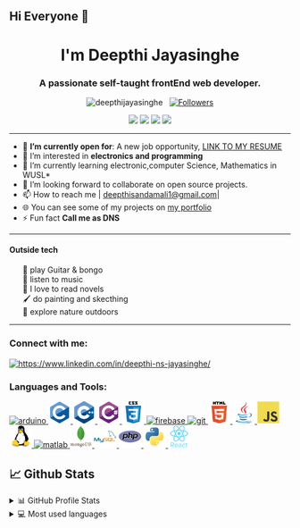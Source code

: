 ## Hi Everyone 👋

<h1 align="center"> I'm Deepthi Jayasinghe</h1>
<h3 align="center">A passionate self-taught frontEnd web developer.</h3>


<p align="center"> <img src="https://komarev.com/ghpvc/?username=deepthijayasinghe&label=Profile%20views&color=0e75b6&style=flat" alt="deepthijayasinghe" /> 
&nbsp;
  <a href="https://github.com/deepthijayasinghe?tab=followers">
    <img src="https://img.shields.io/github/followers/deepthijayasinghe?style=social" alt="Followers" />
  </a>
</p>
<p align="center">
<img src="https://img.shields.io/badge/Age-28-blue" />
  <img src="https://img.shields.io/badge/Focus-Frontend Developing-brightgreen" />
  <img src="https://img.shields.io/badge/Lives-Sri Lanka-success" />
  <img src="https://img.shields.io/badge/Languages-English%20%26%20Sinhala-brightgreen" />
</p>

---

- 🤔 <b>I’m currently open for</b>: A new job opportunity, <a href="[https://flowcv.io/resume/feedback/lMhKFXfgJjf8](https://drive.google.com/file/d/1vecS0zaICUDKk6-9gPBVj85P394bwUxH/view)">LINK TO MY RESUME</a>
- 👀 I’m interested in **electronics and programming**
- 🌱 I’m currently learning electronic,computer Science, Mathematics in WUSL*
- 👯 I’m looking forward to collaborate on open source projects.
- 📫 How to reach me | deepthisandamali1@gmail.com| 
- 🌐 You can see some of my projects on [my portfolio](https://sites.google.com/view/deepthi-jayasinghe/home?authuser=)
- ⚡ Fun fact **Call me as DNS**

---
<h4>Outside tech</h4>
<ul style="list-style-type:none;">
  <li>🎸 play Guitar & bongo</li>
  <li>🎵 listen to music</li>
  <li>📖 I love to read novels</li>
  <li>🖌️ do painting and skecthing</li>
  <li>🌴 explore nature outdoors</li>
</ul>  
  

---

<h3 align="left">Connect with me:</h3>
<p align="left">
<a href="https://www.linkedin.com/in/deepthi-ns-jayasinghe/" target="blank"><img align="center" src="https://raw.githubusercontent.com/rahuldkjain/github-profile-readme-generator/master/src/images/icons/Social/linked-in-alt.svg" alt="https://www.linkedin.com/in/deepthi-ns-jayasinghe/" height="30" width="40" /></a>
</p>

<h3 align="left">Languages and Tools:</h3>
<p align="left"> <a href="https://www.arduino.cc/" target="_blank" rel="noreferrer"> <img src="https://cdn.worldvectorlogo.com/logos/arduino-1.svg" alt="arduino" width="40" height="40"/> </a> <a href="https://www.cprogramming.com/" target="_blank" rel="noreferrer"> <img src="https://raw.githubusercontent.com/devicons/devicon/master/icons/c/c-original.svg" alt="c" width="40" height="40"/> </a> <a href="https://www.w3schools.com/cpp/" target="_blank" rel="noreferrer"> <img src="https://raw.githubusercontent.com/devicons/devicon/master/icons/cplusplus/cplusplus-original.svg" alt="cplusplus" width="40" height="40"/> </a> <a href="https://www.w3schools.com/cs/" target="_blank" rel="noreferrer"> <img src="https://raw.githubusercontent.com/devicons/devicon/master/icons/csharp/csharp-original.svg" alt="csharp" width="40" height="40"/> </a> <a href="https://www.w3schools.com/css/" target="_blank" rel="noreferrer"> <img src="https://raw.githubusercontent.com/devicons/devicon/master/icons/css3/css3-original-wordmark.svg" alt="css3" width="40" height="40"/> </a> <a href="https://firebase.google.com/" target="_blank" rel="noreferrer"> <img src="https://www.vectorlogo.zone/logos/firebase/firebase-icon.svg" alt="firebase" width="40" height="40"/> </a> <a href="https://git-scm.com/" target="_blank" rel="noreferrer"> <img src="https://www.vectorlogo.zone/logos/git-scm/git-scm-icon.svg" alt="git" width="40" height="40"/> </a> <a href="https://www.w3.org/html/" target="_blank" rel="noreferrer"> <img src="https://raw.githubusercontent.com/devicons/devicon/master/icons/html5/html5-original-wordmark.svg" alt="html5" width="40" height="40"/> </a> <a href="https://www.java.com" target="_blank" rel="noreferrer"> <img src="https://raw.githubusercontent.com/devicons/devicon/master/icons/java/java-original.svg" alt="java" width="40" height="40"/> </a> <a href="https://developer.mozilla.org/en-US/docs/Web/JavaScript" target="_blank" rel="noreferrer"> <img src="https://raw.githubusercontent.com/devicons/devicon/master/icons/javascript/javascript-original.svg" alt="javascript" width="40" height="40"/> </a> <a href="https://www.linux.org/" target="_blank" rel="noreferrer"> <img src="https://raw.githubusercontent.com/devicons/devicon/master/icons/linux/linux-original.svg" alt="linux" width="40" height="40"/> </a> <a href="https://www.mathworks.com/" target="_blank" rel="noreferrer"> <img src="https://upload.wikimedia.org/wikipedia/commons/2/21/Matlab_Logo.png" alt="matlab" width="40" height="40"/> </a> <a href="https://www.mongodb.com/" target="_blank" rel="noreferrer"> <img src="https://raw.githubusercontent.com/devicons/devicon/master/icons/mongodb/mongodb-original-wordmark.svg" alt="mongodb" width="40" height="40"/> </a> <a href="https://www.mysql.com/" target="_blank" rel="noreferrer"> <img src="https://raw.githubusercontent.com/devicons/devicon/master/icons/mysql/mysql-original-wordmark.svg" alt="mysql" width="40" height="40"/> </a> <a href="https://www.php.net" target="_blank" rel="noreferrer"> <img src="https://raw.githubusercontent.com/devicons/devicon/master/icons/php/php-original.svg" alt="php" width="40" height="40"/> </a> <a href="https://www.python.org" target="_blank" rel="noreferrer"> <img src="https://raw.githubusercontent.com/devicons/devicon/master/icons/python/python-original.svg" alt="python" width="40" height="40"/> </a> <a href="https://reactjs.org/" target="_blank" rel="noreferrer"> <img src="https://raw.githubusercontent.com/devicons/devicon/master/icons/react/react-original-wordmark.svg" alt="react" width="40" height="40"/> </a> </p>

## 📈 Github Stats

<!-- https://github.com/anuraghazra/github-readme-stats -->
<details>
  <summary>📊 GitHub Profile Stats</summary>
  <br/>
  <a href="https://github.com/anuraghazra/github-readme-stats"><img alt="DeepthiJayasinghe's Github Stats" src="https://github-readme-stats.vercel.app/api?username=DeepthiJayasinghe&show_icons=true&count_private=true&hide=" /></a>
</details>

<details> 
  <summary>💻 Most used languages</summary>
  <br/>
  <a href="https://github.com/anuraghazra/github-readme-stats"><img alt="DeepthiJayasinghe's Top Languages" src="https://github-readme-stats.vercel.app/api/top-langs/?username=DeepthiJayasinghe&langs_count=10&layout=compact#" /></a>
  <br/>
  <b>Note:</b> This chart is only a metric of which languages my public code on GitHub consists of and does not reflect my experience or skill level.
</details>


